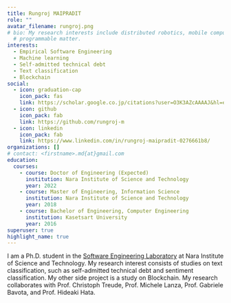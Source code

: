 ```yaml
---
title: Rungroj MAIPRADIT
role: ""
avatar_filename: rungroj.png
# bio: My research interests include distributed robotics, mobile computing and
  # programmable matter.
interests:
  - Empirical Software Engineering
  - Machine learning
  - Self-admitted technical debt
  - Text classification
  - Blockchain
social:
  - icon: graduation-cap
    icon_pack: fas
    link: https://scholar.google.co.jp/citations?user=O3K3AZcAAAAJ&hl=en
  - icon: github
    icon_pack: fab
    link: https://github.com/rungroj-m
  - icon: linkedin
    icon_pack: fab
    link: https://www.linkedin.com/in/rungroj-maipradit-0276661b8/
organizations: []
# contact: <firstname>.md{at}gmail.com
education:
  courses:
    - course: Doctor of Engineering (Expected)
      institution: Nara Institute of Science and Technology
      year: 2022
    - course: Master of Engineering, Information Science
      institution: Nara Institute of Science and Technology
      year: 2018
    - course: Bachelor of Engineering, Computer Engineering
      institution: Kasetsart University
      year: 2016
superuser: true
highlight_name: true
---
```

I am a Ph.D. student in the [Software Engineering Laboratory](https://naist-se.github.io/) at Nara Institute of Science and Technology. My research interest consists of studies on text classification, such as self-admitted technical debt and sentiment classification. My other side project is a study on Blockchain. My research collaborates with Prof. Christoph Treude, Prof. Michele Lanza, Prof. Gabriele Bavota, and Prof. Hideaki Hata.
